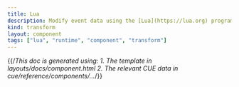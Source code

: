 ```yaml
---
title: Lua
description: Modify event data using the [Lua](https://lua.org) programming language
kind: transform
layout: component
tags: ["lua", "runtime", "component", "transform"]
---
```


{{/*This doc is generated using:
     1. The template in layouts/docs/component.html
2. The relevant CUE data in cue/reference/components/...*/}}
